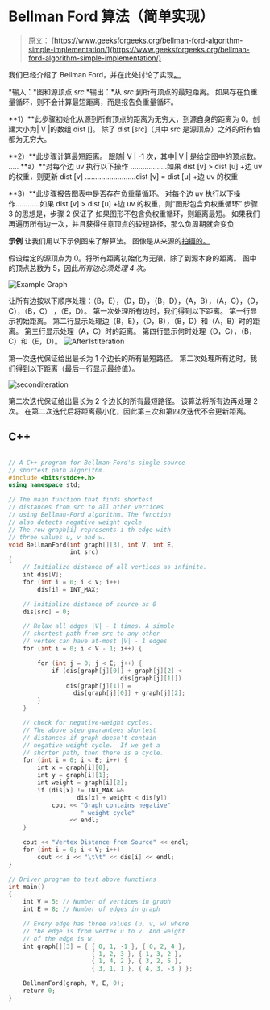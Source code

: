 # Bellman Ford 算法（简单实现）

> 原文： [https://www.geeksforgeeks.org/bellman-ford-algorithm-simple-implementation/](https://www.geeksforgeeks.org/bellman-ford-algorithm-simple-implementation/)

我们已经介绍了 Bellman Ford，并在此处讨论了实现[。](https://www.geeksforgeeks.org/bellman-ford-algorithm-dp-23/)

*输入：*图和源顶点 *src*
*输出：*从 *src* 到所有顶点的最短距离。 如果存在负重量循环，则不会计算最短距离，而是报告负重量循环。

**1）**此步骤初始化从源到所有顶点的距离为无穷大，到源自身的距离为 0。创建大小为| V |的数组 dist []。 除了 dist [src]（其中 src 是源顶点）之外的所有值都为无穷大。

**2）**此步骤计算最短距离。 跟随| V | -1 次，其中| V | 是给定图中的顶点数。
….. **a）**对每个边 uv 执行以下操作
………………如果 dist [v] > dist [u] +边 uv 的权重，则更新 dist [v]
…………………….dist [v] = dist [u] +边 uv 的权重

**3）**此步骤报告图表中是否存在负重量循环。 对每个边 uv
执行以下操作…………如果 dist [v] > dist [u] +边 uv 的权重，则“图形包含负权重循环”
步骤 3 的思想是，步骤 2 保证了 如果图形不包含负权重循环，则距离最短。 如果我们再遍历所有边一次，并且获得任意顶点的较短路径，那么负周期就会变负

**示例**
让我们用以下示例图来了解算法。 图像是从来源的[拍摄的。](http://www.cs.arizona.edu/classes/cs445/spring07/ShortestPath2.prn.pdf)

假设给定的源顶点为 0。将所有距离初始化为无限，除了到源本身的距离。 图中的顶点总数为 5，因此*所有边必须处理 4 次。*

![Example Graph](img/566868a605baa6b2dadb4d9184a7c629.png "bellman2")

让所有边按以下顺序处理：（B，E），（D，B），（B，D），（A，B），（A，C），（D，C），（B，C） ，（E，D）。 第一次处理所有边时，我们得到以下距离。 第一行显示初始距离。 第二行显示处理边（B，E），（D，B），（B，D）和（A，B）时的距离。 第三行显示处理（A，C）时的距离。 第四行显示何时处理（D，C），（B，C）和（E，D）。
![](img/27e4581ddb941b8bdb551d8ffb84321e.png "After1stIteration")

第一次迭代保证给出最长为 1 个边长的所有最短路径。 第二次处理所有边时，我们得到以下距离（最后一行显示最终值）。

![](img/c5fc23a47dc1ccc7a2de578ec1d30ee5.png "seconditeration")

第二次迭代保证给出最长为 2 个边长的所有最短路径。 该算法将所有边再处理 2 次。 在第二次迭代后将距离最小化，因此第三次和第四次迭代不会更新距离。

## C++

```cpp

// A C++ program for Bellman-Ford's single source 
// shortest path algorithm. 
#include <bits/stdc++.h> 
using namespace std; 

// The main function that finds shortest 
// distances from src to all other vertices 
// using Bellman-Ford algorithm. The function 
// also detects negative weight cycle 
// The row graph[i] represents i-th edge with 
// three values u, v and w. 
void BellmanFord(int graph[][3], int V, int E, 
                 int src) 
{ 
    // Initialize distance of all vertices as infinite. 
    int dis[V]; 
    for (int i = 0; i < V; i++) 
        dis[i] = INT_MAX; 

    // initialize distance of source as 0 
    dis[src] = 0; 

    // Relax all edges |V| - 1 times. A simple 
    // shortest path from src to any other 
    // vertex can have at-most |V| - 1 edges 
    for (int i = 0; i < V - 1; i++) { 

        for (int j = 0; j < E; j++) { 
            if (dis[graph[j][0]] + graph[j][2] < 
                               dis[graph[j][1]]) 
                dis[graph[j][1]] =  
                  dis[graph[j][0]] + graph[j][2]; 
        } 
    } 

    // check for negative-weight cycles. 
    // The above step guarantees shortest 
    // distances if graph doesn't contain 
    // negative weight cycle.  If we get a 
    // shorter path, then there is a cycle. 
    for (int i = 0; i < E; i++) { 
        int x = graph[i][0]; 
        int y = graph[i][1]; 
        int weight = graph[i][2]; 
        if (dis[x] != INT_MAX && 
                   dis[x] + weight < dis[y]) 
            cout << "Graph contains negative"
                    " weight cycle"
                 << endl; 
    } 

    cout << "Vertex Distance from Source" << endl; 
    for (int i = 0; i < V; i++) 
        cout << i << "\t\t" << dis[i] << endl; 
} 

// Driver program to test above functions 
int main() 
{ 
    int V = 5; // Number of vertices in graph 
    int E = 8; // Number of edges in graph 

    // Every edge has three values (u, v, w) where 
    // the edge is from vertex u to v. And weight 
    // of the edge is w. 
    int graph[][3] = { { 0, 1, -1 }, { 0, 2, 4 }, 
                       { 1, 2, 3 }, { 1, 3, 2 },  
                       { 1, 4, 2 }, { 3, 2, 5 },  
                       { 3, 1, 1 }, { 4, 3, -3 } }; 

    BellmanFord(graph, V, E, 0); 
    return 0; 
} 

```